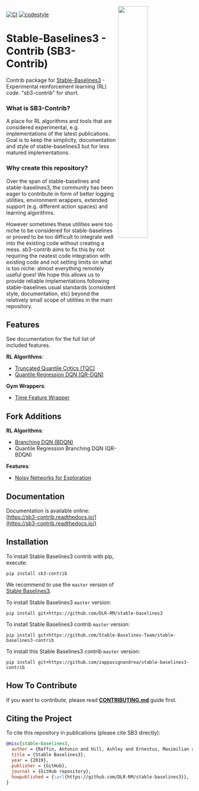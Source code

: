 <img src="docs/\_static/img/logo.png" align="right" width="40%"/>

[![CI](https://github.com/Stable-Baselines-Team/stable-baselines3-contrib/workflows/CI/badge.svg)](https://github.com/Stable-Baselines-Team/stable-baselines3-contrib/actions) [![codestyle](https://img.shields.io/badge/code%20style-black-000000.svg)](https://github.com/psf/black)

# Stable-Baselines3 - Contrib (SB3-Contrib)

Contrib package for [Stable-Baselines3](https://github.com/DLR-RM/stable-baselines3) - Experimental reinforcement learning (RL) code.
"sb3-contrib" for short.

### What is SB3-Contrib?

A place for RL algorithms and tools that are considered experimental, e.g. implementations of the latest publications. Goal is to keep the simplicity, documentation and style of stable-baselines3 but for less matured implementations.

### Why create this repository?

Over the span of stable-baselines and stable-baselines3, the community has been eager to contribute in form of better logging utilities, environment wrappers, extended support (e.g. different action spaces) and learning algorithms.

However sometimes these utilities were too niche to be considered for stable-baselines or proved to be too difficult to integrate well into the existing code without creating a mess. sb3-contrib aims to fix this by not requiring the neatest code integration with existing code and not setting limits on what is too niche: almost everything remotely useful goes!
We hope this allows us to provide reliable implementations following stable-baselines usual standards (consistent style, documentation, etc) beyond the relatively small scope of utilities in the main repository.

## Features

See documentation for the full list of included features.

**RL Algorithms**:
- [Truncated Quantile Critics (TQC)](https://arxiv.org/abs/2005.04269)
- [Quantile Regression DQN (QR-DQN)](https://arxiv.org/abs/1710.10044)

**Gym Wrappers**:
- [Time Feature Wrapper](https://arxiv.org/abs/1712.00378)

## Fork Additions

**RL Algorithms**:
- [Branching DQN (BDQN)](https://arxiv.org/abs/1711.08946)
- Quantile Regression Branching DQN (QR-BDQN)

**Features**:
- [Noisy Networks for Exploration](https://arxiv.org/abs/1706.10295)

## Documentation

Documentation is available online: [https://sb3-contrib.readthedocs.io/](https://sb3-contrib.readthedocs.io/)


## Installation

To install Stable Baselines3 contrib with pip, execute:

```
pip install sb3-contrib
```

We recommend to use the `master` version of [Stable Baselines3](https://github.com/DLR-RM/stable-baselines3/).

To install Stable Baselines3 `master` version:
```
pip install git+https://github.com/DLR-RM/stable-baselines3
```

To install Stable Baselines3 contrib `master` version:
```
pip install git+https://github.com/Stable-Baselines-Team/stable-baselines3-contrib
```

To install this Stable Baselines3 contrib `master` version:
```
pip install git+https://github.com/zappavignandrea/stable-baselines3-contrib
```

## How To Contribute

If you want to contribute, please read [**CONTRIBUTING.md**](./CONTRIBUTING.md) guide first.


## Citing the Project

To cite this repository in publications (please cite SB3 directly):

```bibtex
@misc{stable-baselines3,
  author = {Raffin, Antonin and Hill, Ashley and Ernestus, Maximilian and Gleave, Adam and Kanervisto, Anssi and Dormann, Noah},
  title = {Stable Baselines3},
  year = {2019},
  publisher = {GitHub},
  journal = {GitHub repository},
  howpublished = {\url{https://github.com/DLR-RM/stable-baselines3}},
}
```
